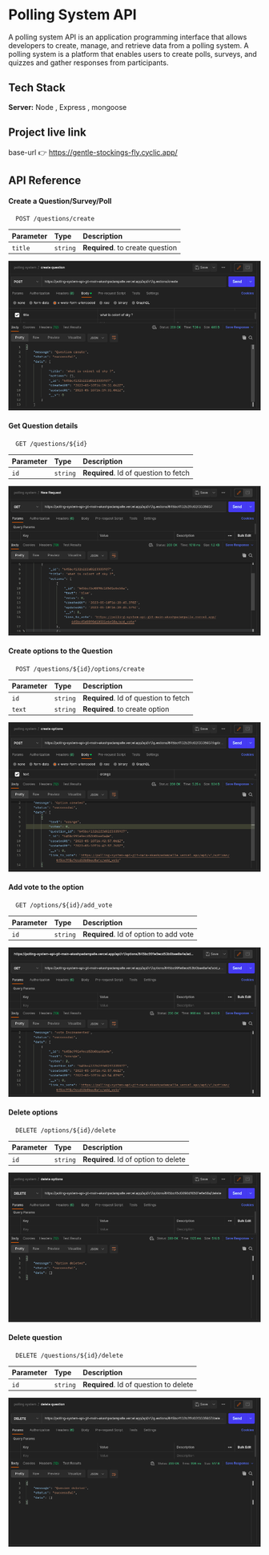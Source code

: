# Polling System API

A polling system API is an application programming interface that allows developers to create, manage, and retrieve data from a polling system. A polling system is a platform that enables users to create polls, surveys, and quizzes and gather responses from participants.

## Tech Stack

**Server:** Node
, Express
, mongoose

## Project live link

base-url 👉 https://gentle-stockings-fly.cyclic.app/

## API Reference

#### Create a Question/Survey/Poll

```http
  POST /questions/create
```

| Parameter | Type     | Description                      |
| :-------- | :------- | :------------------------------- |
| `title`   | `string` | **Required**. to create question |

![App Screenshot](./screenshots/create_question.png)

#### Get Question details

```http
  GET /questions/${id}
```

| Parameter | Type     | Description                           |
| :-------- | :------- | :------------------------------------ |
| `id`      | `string` | **Required**. Id of question to fetch |

![App Screenshot](https://github.com/akashpadampalle/polling-system-api/blob/main/screenshots/get_question.png)

#### Create options to the Question

```http
  POST /questions/${id}/options/create
```

| Parameter | Type     | Description                           |
| :-------- | :------- | :------------------------------------ |
| `id`      | `string` | **Required**. Id of question to fetch |
| `text`    | `string` | **Required**. to create option        |

![App Screenshot](https://github.com/akashpadampalle/polling-system-api/blob/main/screenshots/create_option.png)

#### Add vote to the option

```http
  GET /options/${id}/add_vote
```

| Parameter | Type     | Description                            |
| :-------- | :------- | :------------------------------------- |
| `id`      | `string` | **Required**. Id of option to add vote |

![App Screenshot](https://github.com/akashpadampalle/polling-system-api/blob/main/screenshots/add_votes.png)

#### Delete options

```http
  DELETE /options/${id}/delete
```

| Parameter | Type     | Description                          |
| :-------- | :------- | :----------------------------------- |
| `id`      | `string` | **Required**. Id of option to delete |

![App Screenshot](https://github.com/akashpadampalle/polling-system-api/blob/main/screenshots/delete_option.png)

#### Delete question

```http
  DELETE /questions/${id}/delete
```

| Parameter | Type     | Description                            |
| :-------- | :------- | :------------------------------------- |
| `id`      | `string` | **Required**. Id of question to delete |

![App Screenshot](https://github.com/akashpadampalle/polling-system-api/blob/main/screenshots/delete_question.png)
